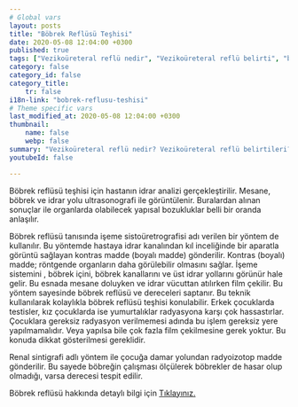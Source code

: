 ```yaml
---
# Global vars
layout: posts
title: "Böbrek Reflüsü Teşhisi"
date: 2020-05-08 12:04:00 +0300
published: true
tags: ["Vezikoüreteral reflü nedir", "Vezikoüreteral reflü belirti", "böbrek Reflüsü neden tehlikeli", "Vezikoüreteral reflü teşhis", "Vezikoüreteral reflü tedavi", "Vezikoüreteral reflü ameliyat", "böbrek Reflüsü ameliyatı" , "Vezikoüreteral reflü ", "böbrek reflüsü nedir","böbrek reflüsü belirti","böbrek reflüsü teşhis","böbrek reflüsü derece", "böbrek reflüsü tedavi", "böbrek reflüsü çözüm", "böbrek reflüsü ilaç", "böbrek reflüsü açık ameliyat", "böbrek reflüsü kapalı ameliyat"]
category: false
category_id: false
category_title:
    tr: false
i18n-link: "bobrek-reflusu-teshisi"
# Theme specific vars
last_modified_at: 2020-05-08 12:04:00 +0300
thumbnail:
    name: false
    webp: false
summary: "Vezikoüreteral reflü nedir? Vezikoüreteral reflü belirtileri? Vezikoüreteral reflü hangi çocuklarda daha fazla görünür? Reflü neden tehlikelidir? Vezikoüreteral reflü teşhisi? Vezikoüreteral reflü dereceleri? Vezikoüreteral reflü Tedavisi? Reflü ameliyatı? Vezikoüreteral reflü ameliyatında açık ve kapalı cerrahi"
youtubeId: false

---
```






Böbrek reflüsü teşhisi için hastanın idrar analizi gerçekleştirilir. Mesane, böbrek ve idrar yolu ultrasonografi ile görüntülenir. Buralardan alınan sonuçlar ile organlarda olabilecek yapısal bozukluklar belli bir oranda anlaşılır.

Böbrek reflüsü tanısında işeme sistoüretrografisi adı verilen bir yöntem de kullanılır. Bu yöntemde hastaya idrar kanalından kıl inceliğinde bir aparatla görüntü sağlayan kontras madde (boyalı madde) gönderilir. Kontras (boyalı) madde; röntgende organların daha görülebilir olmasını sağlar. İşeme sistemini , böbrek içini, böbrek kanallarını ve üst idrar yollarını görünür hale gelir.  Bu esnada mesane doluyken ve idrar vücuttan atılırken film çekilir. Bu yöntem sayesinde böbrek reflüsü ve dereceleri saptanır. Bu teknik kullanılarak kolaylıkla böbrek reflüsü teşhisi konulabilir. Erkek çocuklarda testisler, kız çocuklarda ise yumurtalıklar radyasyona karşı çok hassastırlar. Çocuklara gereksiz radyasyon verilmemesi adında bu işlem gereksiz yere yapılmamalıdır. Veya yapılsa bile çok fazla film çekilmesine gerek yoktur. Bu konuda dikkat gösterilmesi gereklidir.

Renal sintigrafi adlı yöntem ile çocuğa damar yolundan radyoizotop madde gönderilir. Bu sayede böbreğin çalışması ölçülerek böbrekler de hasar olup olmadığı, varsa derecesi tespit edilir.


Böbrek reflüsü hakkında detaylı bilgi için [Tıklayınız.](https://www.onoluroloji.com/bobrek-reflusu)
